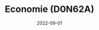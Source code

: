 ---
title: "Economie (D0N62A)"
collection: teaching
type: "Master course"
permalink: /teaching/2022-fall-teaching-1
venue: "KU Leuven"
location: "Leuven, BE"
date: 2022-09-01
---